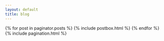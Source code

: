 ```yaml
---
layout: default
title: blog
---
```


<!-- Posts Index
================================================== -->
<div class="blog-grid-container">
    {% for post in paginator.posts %}
        {% include postbox.html %}
    {% endfor %}
</div>

<!-- Pagination
================================================== -->
<div class="bottompagination">
<span class="navigation" role="navigation">
    {% include pagination.html %}
</span>
</div>

